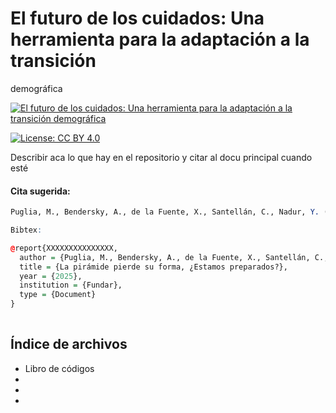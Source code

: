 # El futuro de los cuidados: Una herramienta para la adaptación a la transición
demográfica

<!-- CAMBIAR "https://place-hold.it/1920x1080" POR EL LINK A LA IMAGEN CORRESPONDIENTE -->
[![El futuro de los cuidados: Una herramienta para la adaptación a la transición
demográfica](https://place-hold.it/1920x1080)](https://fund.ar)

[![License: CC BY 4.0](https://img.shields.io/badge/License-CC%20BY%20NC%20SA%204.0-lightgrey.svg)](https://creativecommons.org/licenses/by/4.0/)
<!-- [![DOI](https://zenodo.org/badge/DOI/10.5281/zenodo.1234.svg)](https://zenodo.org/doi/10.5281/zenodo.11186044) -->

Describir aca lo que hay en el repositorio y citar al docu principal cuando esté

#### Cita sugerida:

```r
Puglia, M., Bendersky, A., de la Fuente, X., Santellán, C., Nadur, Y. (2025). La pirámide pierde su forma, ¿Estamos preparados? Una herramienta para mejorar la planificación en la provisión de cuidados en la última milla de la transición demográfica. Fundar.

Bibtex:

@report{XXXXXXXXXXXXXXX, 
  author = {Puglia, M., Bendersky, A., de la Fuente, X., Santellán, C., Nadur, Y.}, 
  title = {La pirámide pierde su forma, ¿Estamos preparados?}, 
  year = {2025}, 
  institution = {Fundar}, 
  type = {Document} 
}
               
```

## Índice de archivos

- Libro de códigos 
- 
-
-



